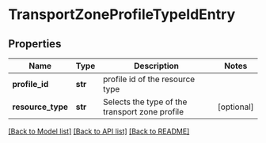 # TransportZoneProfileTypeIdEntry

## Properties
Name | Type | Description | Notes
------------ | ------------- | ------------- | -------------
**profile_id** | **str** | profile id of the resource type | 
**resource_type** | **str** | Selects the type of the transport zone profile | [optional] 

[[Back to Model list]](../README.md#documentation-for-models) [[Back to API list]](../README.md#documentation-for-api-endpoints) [[Back to README]](../README.md)

